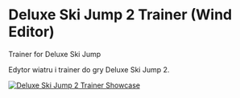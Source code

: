 # Deluxe Ski Jump 2 Trainer (Wind Editor)
Trainer for Deluxe Ski Jump

Edytor wiatru i trainer do gry Deluxe Ski Jump 2.

[![Deluxe Ski Jump 2 Trainer Showcase](https://img.youtube.com/vi/ttbO3dwh7tM/0.jpg)](https://www.youtube.com/watch?v=ttbO3dwh7tM)
